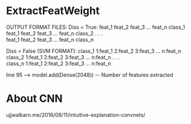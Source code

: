 # ExtractFeatWeight
OUTPUT FORMAT FILES:
   Diss = True: feat_1 feat_2 feat_3 ... feat_n class_1
                feat_1 feat_2 feat_3 ... feat_n class_2
                                                      .
                                                      .
                                                      .                                         
                feat_1 feat_2 feat_3 ... feat_n class_n

   Diss = False (SVM FORMAT): class_1 1:feat_1 2:feat_2 3:feat_3 ... n:feat_n
                              class_2 1:feat_1 2:feat_2 3:feat_3 ... n:feat_n
                                                                            .
                                                                            .
                                                                            .                                        
                              class_n 1:feat_1 2:feat_2 3:feat_3 ... n:feat_n


line 95 --> model.add(Dense(2048)) -- Number of features extracted

# About CNN
ujjwalkarn.me/2016/08/11/intuitive-explanation-convnets/

